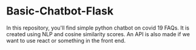 # Basic-Chatbot-Flask

In this repository, you'll find simple python chatbot on covid 19 FAQs. It is created using NLP and cosine similarity scores. 
An API is also made if we want to use react or something in the front end.
